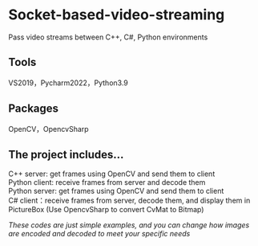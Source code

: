 # Socket-based-video-streaming
Pass video streams between C++, C#, Python environments

## Tools
VS2019，Pycharm2022，Python3.9
## Packages
OpenCV，OpencvSharp
## The project includes...
C++ server: get frames using OpenCV and send them to client  
Python client: receive frames from server and decode them  
Python server: get frames using OpenCV and send them to client  
C# client：receive frames from server, decode them, and display them in PictureBox (Use OpencvSharp to convert CvMat to Bitmap)

*These codes are just simple examples, and you can change how images are encoded and decoded to meet your specific needs*
